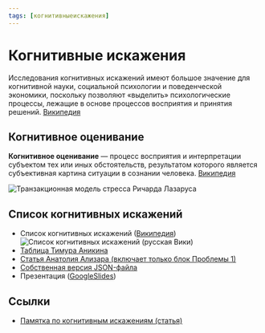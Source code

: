 ```yaml
---
tags: [когнитивныеискажения]
---
```

# Когнитивные искажения

Исследования когнитивных искажений имеют большое значение для когнитивной науки, социальной психологии и поведенческой экономики, поскольку позволяют «выделить» психологические процессы, лежащие в основе процессов восприятия и принятия решений. [Википедия](https://ru.wikipedia.org/wiki/%D0%9A%D0%BE%D0%B3%D0%BD%D0%B8%D1%82%D0%B8%D0%B2%D0%BD%D0%BE%D0%B5_%D0%B8%D1%81%D0%BA%D0%B0%D0%B6%D0%B5%D0%BD%D0%B8%D0%B5)

## Когнитивное оценивание

**Когнитивное оценивание** — процесс восприятия и интерпретации субъектом тех или иных обстоятельств, результатом которого является субъективная картина ситуации в сознании человека. [Википедия](https://ru.wikipedia.org/wiki/%D0%9A%D0%BE%D0%B3%D0%BD%D0%B8%D1%82%D0%B8%D0%B2%D0%BD%D0%BE%D0%B5_%D0%BE%D1%86%D0%B5%D0%BD%D0%B8%D0%B2%D0%B0%D0%BD%D0%B8%D0%B5)

![Транзакционная модель стресса Ричарда Лазаруса](../assets/Transactional_Model_of_Stress_and_Coping_-_Richard_Lazarus_russian.png)

## Список когнитивных искажений

- Список когнитивных искажений ([Википедия](https://ru.wikipedia.org/wiki/%D0%A1%D0%BF%D0%B8%D1%81%D0%BE%D0%BA_%D0%BA%D0%BE%D0%B3%D0%BD%D0%B8%D1%82%D0%B8%D0%B2%D0%BD%D1%8B%D1%85_%D0%B8%D1%81%D0%BA%D0%B0%D0%B6%D0%B5%D0%BD%D0%B8%D0%B9))
![Список когнитивных искажений (русская Вики)](../assets/Cognitive_biases_diagram_RU.png)
- [Таблица Тимура Аникина](http://metaver.pbworks.com/w/page/74234666/%D0%A1%D0%BF%D0%B8%D1%81%D0%BE%D0%BA%20%D0%BA%D0%BE%D0%B3%D0%BD%D0%B8%D1%82%D0%B8%D0%B2%D0%BD%D1%8B%D1%85%20%D0%B8%D1%81%D0%BA%D0%B0%D0%B6%D0%B5%D0%BD%D0%B8%D0%B9%2C%20%D1%83%D0%BB%D1%83%D1%87%D1%88%D0%B5%D0%BD%D0%BD%D0%B0%D1%8F%20%D0%B2%D0%B5%D1%80%D1%81%D0%B8%D1%8F)
- [Статья Анатолия Ализара (включает только блок Проблемы 1)](https://geektimes.ru/post/282064/)
- [Собственная версия JSON-файла](http://ezh.li/cbcs-json)
- Презентация ([GoogleSlides](https://docs.google.com/presentation/d/14AApIU6ZOrjN5UaED5kvbQkHW971NV_h9pPCtNgi2eg/edit?usp=sharing))

## Ссылки

- [Памятка по когнитивным искажениям (статья)](https://medium.com/russian/cognitive-bias-cheat-sheet-5bb0664b67b5)
